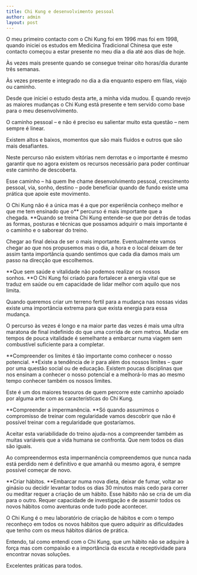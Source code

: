 ```yaml
---
title: Chi Kung e desenvolvimento pessoal
author: admin
layout: post
---
```


O meu primeiro contacto com o Chi Kung foi em 1996 mas foi em 1998, quando iniciei os estudos em Medicina Tradicional Chinesa que este contacto começou a estar presente no meu dia a dia até aos dias de hoje.

Às vezes mais presente quando se consegue treinar oito horas/dia durante três semanas.

Às vezes presente e integrado no dia a dia enquanto espero em filas, viajo ou caminho.

Desde que iniciei o estudo desta arte, a minha vida mudou. E quando revejo as maiores mudanças o Chi Kung está presente e tem servido como base para o meu desenvolvimento.

O caminho pessoal &#8211; e não é preciso eu salientar muito esta questão &#8211; nem sempre é linear.

Existem altos e baixos, momentos que são mais fluidos e outros que são mais desafiantes.

Neste percurso não existem vitórias nem derrotas e o importante é mesmo garantir que no agora existem os recursos necessário para poder continuar este caminho de descoberta.

Esse caminho &#8211; há quem lhe chame desenvolvimento pessoal, crescimento pessoal, via, sonho, destino &#8211; pode beneficiar quando de fundo existe uma prática que apoie este movimento.

O Chi Kung não é a única mas é a que por experiência conheço melhor e que me tem ensinado que o** percurso é mais importante que a chegada. **Quando se treina Chi Kung entende-se que por detrás de todas as formas, posturas e técnicas que possamos adquirir o mais importante é o caminho e o saborear do treino.

Chegar ao final deixa de ser o mais importante. Eventualmente vamos chegar ao que nos propusemos mas o dia, a hora e o local deixam de ter assim tanta importância quando sentimos que cada dia damos mais um passo na direcção que escolhemos.

**Que sem saúde e vitalidade não podemos realizar os nossos sonhos. **O Chi Kung foi criado para fortalecer a energia vital que se traduz em saúde ou em capacidade de lidar melhor com aquilo que nos limita.

Quando queremos criar um terreno fertil para a mudança nas nossas vidas existe uma importância extrema para que exista energia para essa mudança.

O percurso às vezes é longo e na maior parte das vezes é mais uma ultra maratona de final indefinido do que uma corrida de cem metros. Mudar em tempos de pouca vitalidade é semelhante a embarcar numa viagem sem combustível suficiente para a completar.

**Compreender os limites é tão importante como conhecer o nosso potencial. **Existe a tendência de ir para além dos nossos limites &#8211; quer por uma questão social ou de educação. Existem poucas disciplinas que nos ensinam a conhecer o nosso potencial e a melhorá-lo mas ao mesmo tempo conhecer também os nossos limites.

Este é um dos maiores tesouros de quem percorre este caminho apoiado por alguma arte com as características do Chi Kung.

**Compreender a impermanência. **Só quando assumimos o compromisso de treinar com regularidade vamos descobrir que não é possível treinar com a regularidade que gostaríamos.

Aceitar esta variabilidade do treino ajuda-nos a compreender também as muitas variáveis que a vida humana se confronta. Que nem todos os dias são iguais.

Ao compreendermos esta impermanência compreendemos que nunca nada está perdido nem é definitivo e que amanhã ou mesmo agora, é sempre possível começar de novo.

**Criar hábitos. **Embarcar numa nova dieta, deixar de fumar, voltar ao ginásio ou decidir levantar todos os dias 30 minutos mais cedo para correr ou meditar requer a criação de um hábito. Esse hábito não se cria de um dia para o outro. Requer capacidade de investigação e de assumir todos os novos hábitos como aventuras onde tudo pode acontecer.

O Chi Kung é o meu laboratório de criação de hábitos e com o tempo reconheço em todos os novos hábitos que quero adquirir as dificuldades que tenho com os meus hábitos diários de prática.

Entendo, tal como entendi com o Chi Kung, que um hábito não se adquire à força mas com compaixão e a importância da escuta e receptividade para encontrar novas soluções.

Excelentes práticas para todos. 